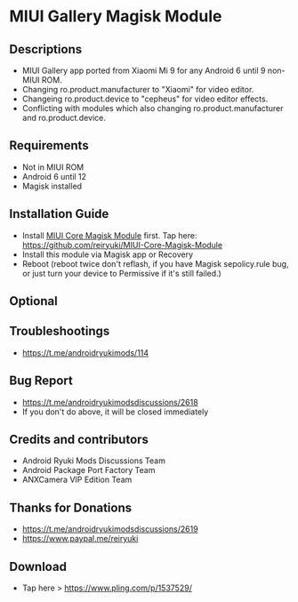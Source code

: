 # MIUI Gallery Magisk Module

## Descriptions
- MIUI Gallery app ported from Xiaomi Mi 9 for any Android 6 until 9 non-MIUI ROM.
- Changing ro.product.manufacturer to "Xiaomi" for video editor.
- Changeing ro.product.device to "cepheus" for video editor effects.
- Conflicting with modules which also changing ro.product.manufacturer and ro.product.device.

## Requirements
- Not in MIUI ROM
- Android 6 until 12
- Magisk installed

## Installation Guide
- Install [MIUI Core Magisk Module](https://github.com/reiryuki/MIUI-Core-Magisk-Module) first. Tap here: https://github.com/reiryuki/MIUI-Core-Magisk-Module
- Install this module via Magisk app or Recovery
- Reboot (reboot twice don't reflash, if you have Magisk sepolicy.rule bug, or just turn your device to Permissive if it's still failed.)

## Optional

## Troubleshootings
- https://t.me/androidryukimods/114

## Bug Report
- https://t.me/androidryukimodsdiscussions/2618
- If you don't do above, it will be closed immediately

## Credits and contributors
- Android Ryuki Mods Discussions Team
- Android Package Port Factory Team
- ANXCamera VIP Edition Team

## Thanks for Donations
- https://t.me/androidryukimodsdiscussions/2619
- https://www.paypal.me/reiryuki

## Download
- Tap here > https://www.pling.com/p/1537529/
